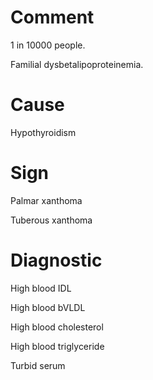 # Comment

1 in 10000 people.

Familial dysbetalipoproteinemia.

# Cause

Hypothyroidism

# Sign

Palmar xanthoma

Tuberous xanthoma

# Diagnostic

High blood IDL

High blood bVLDL

High blood cholesterol

High blood triglyceride

Turbid serum
